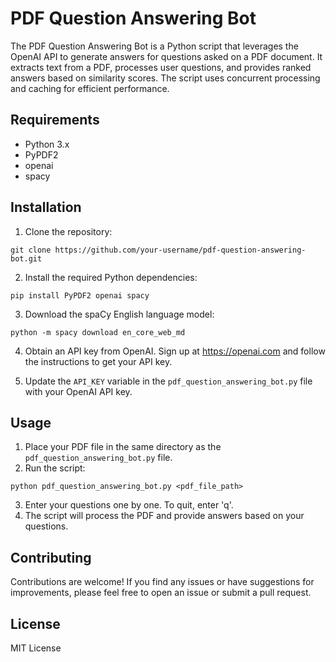 <!DOCTYPE html>
<html>

<head>
  <title>PDF Question Answering Bot</title>
</head>

<body>

  <h1>PDF Question Answering Bot</h1>

  <p>The PDF Question Answering Bot is a Python script that leverages the OpenAI API to generate answers for questions asked on a PDF document. It extracts text from a PDF, processes user questions, and provides ranked answers based on similarity scores. The script uses concurrent processing and caching for efficient performance.</p>

  <h2>Requirements</h2>

  <ul>
    <li>Python 3.x</li>
    <li>PyPDF2</li>
    <li>openai</li>
    <li>spacy</li>
  </ul>

  <h2>Installation</h2>

  <ol>
    <li>Clone the repository:</li>
  </ol>

  <pre><code>git clone https://github.com/your-username/pdf-question-answering-bot.git</code></pre>

  <ol start="2">
    <li>Install the required Python dependencies:</li>
  </ol>

  <pre><code>pip install PyPDF2 openai spacy</code></pre>

  <ol start="3">
    <li>Download the spaCy English language model:</li>
  </ol>

  <pre><code>python -m spacy download en_core_web_md</code></pre>

  <ol start="4">
    <li>Obtain an API key from OpenAI. Sign up at <a href="https://openai.com">https://openai.com</a> and follow the instructions to get your API key.</li>
  </ol>

  <ol start="5">
    <li>Update the <code>API_KEY</code> variable in the <code>pdf_question_answering_bot.py</code> file with your OpenAI API key.</li>
  </ol>

  <h2>Usage</h2>

  <ol>
    <li>Place your PDF file in the same directory as the <code>pdf_question_answering_bot.py</code> file.</li>
    <li>Run the script:</li>
  </ol>

  <pre><code>python pdf_question_answering_bot.py &lt;pdf_file_path&gt;</code></pre>

  <ol start="3">
    <li>Enter your questions one by one. To quit, enter 'q'.</li>
    <li>The script will process the PDF and provide answers based on your questions.</li>
  </ol>

  <h2>Contributing</h2>

  <p>Contributions are welcome! If you find any issues or have suggestions for improvements, please feel free to open an issue or submit a pull request.</p>

  <h2>License</h2>

  <p>MIT License</p>

</body>

</html>
